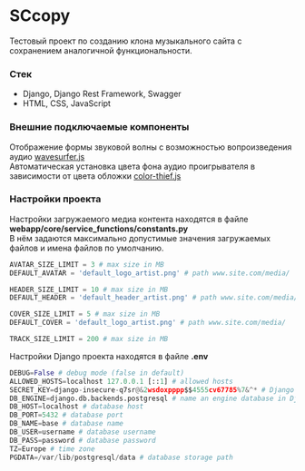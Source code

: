 # SCcopy

Тестовый проект по созданию клона музыкального сайта с сохранением аналогичной функциональности.

### Стек 

* Django, Django Rest Framework, Swagger
* HTML, CSS, JavaScript

### Внешние подключаемые компоненты

Отображение формы звуковой волны с возможностью вопроизведения аудио [wavesurfer.js](https://wavesurfer-js.org/)  
Автоматическая установка цвета фона аудио проигрывателя в зависимости от цвета обложки [color-thief.js](https://lokeshdhakar.com/projects/color-thief/)  

### Настройки проекта

Настройки загружаемого медиа контента находятся в файле **webapp/core/service_functions/constants.py**  
В нём задаются максимально допустимые значения загружаемых файлов и имена файлов по умолчанию.

``` python
AVATAR_SIZE_LIMIT = 3 # max size in MB
DEFAULT_AVATAR = 'default_logo_artist.png' # path www.site.com/media/

HEADER_SIZE_LIMIT = 10 # max size in MB
DEFAULT_HEADER = 'default_header_artist.png' # path www.site.com/media/

COVER_SIZE_LIMIT = 5 # max size in MB
DEFAULT_COVER = 'default_logo_artist.png' # path www.site.com/media/

TRACK_SIZE_LIMIT = 200 # max size in MB
```

Настройки Django проекта находятся в файле **.env**

``` python
DEBUG=False # debug mode (false in default) 
ALLOWED_HOSTS=localhost 127.0.0.1 [::1] # allowed hosts
SECRET_KEY=django-insecure-q7sr@&2wsdoxpppp$$4555cv67785%7&^* # Django secret key
DB_ENGINE=django.db.backends.postgresql # name an engine database in Django format
DB_HOST=localhost # database host
DB_PORT=5432 # database port
DB_NAME=base # database name
DB_USER=username # database username
DB_PASS=password # database password
TZ=Europe # time zone
PGDATA=/var/lib/postgresql/data # database storage path
```